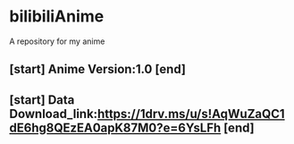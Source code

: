 # bilibiliAnime
A repository for my anime

## [start] Anime Version:1.0 [end]
## [start] Data Download_link:https://1drv.ms/u/s!AqWuZaQC1dE6hg8QEzEA0apK87M0?e=6YsLFh [end]

